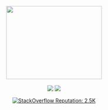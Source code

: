 <div align="center">
<img src="https://github.com/itsalb3rt/itsalb3rt/raw/master/loading.gif?sanitize=true" width="260" height="200"/>      
</div>
<br/>
<div align="center">
<a href="https://github.com/itsalb3rt?tab=followers"><img src="https://img.shields.io/github/followers/itsalb3rt.svg?style=social&label=Follow&maxAge=z"></a>
<a href="https://github.com/itsalb3rt"><img src="https://badges.frapsoft.com/os/v1/open-source.svg?v=103"></a>

[![StackOverflow Reputation: 2.5K](https://img.shields.io/badge/StackOverflow-2.5K-F27F33?logo=stackoverflow)](https://es.stackoverflow.com/users/39181/albert-hidalgo?tab=profile)
</div>